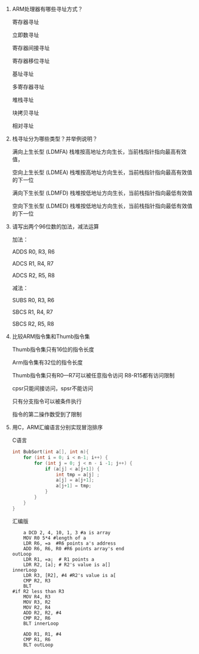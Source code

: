 1. ARM处理器有哪些寻址方式？

   寄存器寻址

   立即数寻址

   寄存器间接寻址

   寄存器移位寻址

   基址寻址

   多寄存器寻址

   堆栈寻址

   块拷贝寻址

   相对寻址

2. 栈寻址分为哪些类型？并举例说明？

   满向上生长型 (LDMFA) 栈堆按高地址方向生长，当前栈指针指向最高有效值，

   空向上生长型 (LDMEA) 栈堆按高地址方向生长，当前栈指针指向最高有效值的下一位

   满向下生长型 (LDMFD) 栈堆按低地址方向生长，当前栈指针指向最低有效值

   空向下生长型 (LDMED) 栈堆按低地址方向生长，当前栈指针指向最低有效值的下一位

3. 请写出两个96位数的加法，减法运算

   加法：

   ADDS R0, R3, R6

   ADCS R1, R4, R7

   ADCS R2, R5, R8

   减法：

   SUBS R0, R3, R6

   SBCS R1, R4, R7

   SBCS R2, R5, R8

4. 比较ARM指令集和Thumb指令集

   Thumb指令集只有16位的指令长度

   Arm指令集有32位的指令长度

   Thumb指令集只有R0—R7可以被任意指令访问 R8-R15都有访问限制

   cpsr只能间接访问，spsr不能访问

   只有分支指令可以被条件执行

   指令的第二操作数受到了限制

5. 用C，ARM汇编语言分别实现冒泡排序

   C语言

   ````c
   int BubSort(int a[], int n){
       for (int i = 0; i < n-1; i++) {
           for (int j = 0; j < n - i -1; j++) {
               if (a[j] < a[j+1]) {
                   int tmp = a[j] ;
                   a[j] = a[j+1];
                   a[j+1] = tmp;
               }
           }
       }
   }
   ````

   汇编版

   ````Assembly 
       a DCD 2, 4, 10, 1, 3 #a is array 
       MOV R0 5*4 #length of a
       LDR R6, =a  #R6 points a's address
       ADD R6, R6, R0 #R6 points array's end
   outLoop
       LDR R1, =a;  # R1 points a
       LDR R2, [a]; # R2's value is a[]
   innerLoop 
       LDR R3, [R2], #4 #R2's value is a[
       CMP R2, R3
       BLT  
   #if R2 less than R3
       MOV R4, R3 
       MOV R3, R2
       MOV R2, R4
       ADD R2, R2, #4
       CMP R2, R6
       BLT innerLoop

       ADD R1, R1, #4
       CMP R1, R6
       BLT outLoop
   ````

